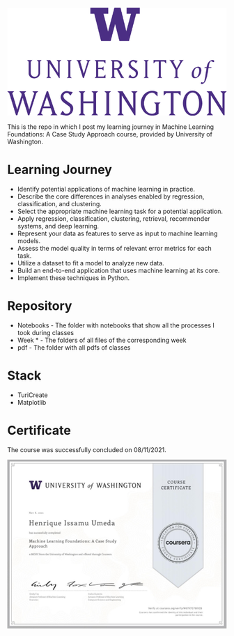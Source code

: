 
<p align="center">
  <img src="../images/uw-logo.png">
</p>

This is the repo in which I post my learning journey in Machine Learning Foundations: A Case Study Approach course, provided by University of Washington.

# Learning Journey
- Identify potential applications of machine learning in practice.  
- Describe the core differences in analyses enabled by regression, classification, and clustering.
- Select the appropriate machine learning task for a potential application.  
- Apply regression, classification, clustering, retrieval, recommender systems, and deep learning.
- Represent your data as features to serve as input to machine learning models. 
- Assess the model quality in terms of relevant error metrics for each task.
- Utilize a dataset to fit a model to analyze new data.
- Build an end-to-end application that uses machine learning at its core.  
- Implement these techniques in Python.


# Repository
- Notebooks - The folder with notebooks that show all the processes I took during classes
- Week * - The folders of all files of the corresponding week
- pdf - The folder with all pdfs of classes


# Stack 
- TuriCreate
- Matplotlib


# Certificate 
The course was successfully concluded on 08/11/2021.

![](images/certificate.jpeg)
